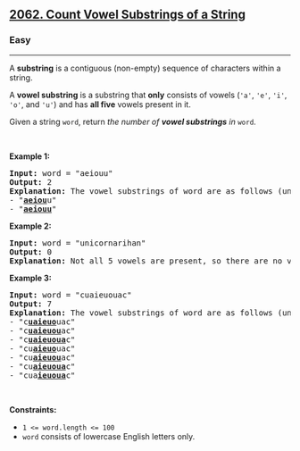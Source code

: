 <h2><a href="https://leetcode.com/problems/count-vowel-substrings-of-a-string/">2062. Count Vowel Substrings of a String</a></h2><h3>Easy</h3><hr><div bis_skin_checked="1"><p>A <strong>substring</strong> is a contiguous (non-empty) sequence of characters within a string.</p>

<p>A <strong>vowel substring</strong> is a substring that <strong>only</strong> consists of vowels (<code>'a'</code>, <code>'e'</code>, <code>'i'</code>, <code>'o'</code>, and <code>'u'</code>) and has <strong>all five</strong> vowels present in it.</p>

<p>Given a string <code>word</code>, return <em>the number of <strong>vowel substrings</strong> in</em> <code>word</code>.</p>

<p>&nbsp;</p>
<p><strong>Example 1:</strong></p>

<pre><strong>Input:</strong> word = "aeiouu"
<strong>Output:</strong> 2
<strong>Explanation:</strong> The vowel substrings of word are as follows (underlined):
- "<strong><u>aeiou</u></strong>u"
- "<strong><u>aeiouu</u></strong>"
</pre>

<p><strong>Example 2:</strong></p>

<pre><strong>Input:</strong> word = "unicornarihan"
<strong>Output:</strong> 0
<strong>Explanation:</strong> Not all 5 vowels are present, so there are no vowel substrings.
</pre>

<p><strong>Example 3:</strong></p>

<pre><strong>Input:</strong> word = "cuaieuouac"
<strong>Output:</strong> 7
<strong>Explanation:</strong> The vowel substrings of word are as follows (underlined):
- "c<strong><u>uaieuo</u></strong>uac"
- "c<strong><u>uaieuou</u></strong>ac"
- "c<strong><u>uaieuoua</u></strong>c"
- "cu<strong><u>aieuo</u></strong>uac"
- "cu<strong><u>aieuou</u></strong>ac"
- "cu<strong><u>aieuoua</u></strong>c"
- "cua<strong><u>ieuoua</u></strong>c"
</pre>

<p>&nbsp;</p>
<p><strong>Constraints:</strong></p>

<ul>
	<li><code>1 &lt;= word.length &lt;= 100</code></li>
	<li><code>word</code> consists of lowercase English letters only.</li>
</ul>
</div>